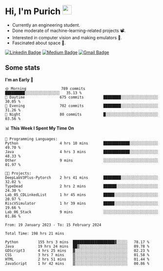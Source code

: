 <h1 align="left">Hi, I'm Purich
<img src="https://media.giphy.com/media/hvRJCLFzcasrR4ia7z/giphy.gif" width="30px"/></h1>

* Currently an engineering student.
* Done moderate of machine-learning-related projects :film_projector:.
* Interested in computer vision and making emulators :space_invader:.
* Fascinated about space :milky_way:.

[![Linkedin Badge](https://img.shields.io/badge/-Purich-blue?style=flat-square&logo=Linkedin&logoColor=white&link=https://www.linkedin.com/in/purich-siritip-16b3b3255/)](https://www.linkedin.com/in/purich-siritip-16b3b3255) [![Medium Badge](https://img.shields.io/badge/-@purich-gray?style=flat-square&labelColor=000000&logo=Medium&link=https://medium.com/@phuritsiritip)](https://medium.com/@phuritsiritip)
[![Gmail Badge](https://img.shields.io/badge/-mark.phurit@gmail.com-c14438?style=flat-square&logo=Gmail&logoColor=white&link=mailto:mark.phurit@gmail.com)](mailto:mark.phurit@gmail.com)

## Some stats

  
  <!--START_SECTION:waka-->
**I'm an Early 🐤** 

```text
🌞 Morning                789 commits         █████████░░░░░░░░░░░░░░░░   35.13 % 
🌆 Daytime                675 commits         ████████░░░░░░░░░░░░░░░░░   30.05 % 
🌃 Evening                702 commits         ████████░░░░░░░░░░░░░░░░░   31.26 % 
🌙 Night                  80 commits          █░░░░░░░░░░░░░░░░░░░░░░░░   03.56 % 
```


📊 **This Week I Spent My Time On** 

```text
💬 Programming Languages: 
Python                   4 hrs 10 mins       ████████████░░░░░░░░░░░░░   49.70 % 
Java                     4 hrs 3 mins        ████████████░░░░░░░░░░░░░   48.33 % 
Other                    9 mins              ░░░░░░░░░░░░░░░░░░░░░░░░░   01.97 % 

🐱‍💻 Projects: 
DeepLabV3Plus-Pytorch    2 hrs 41 mins       ████████░░░░░░░░░░░░░░░░░   32.02 % 
TypeDead                 2 hrs 2 mins        ██████░░░░░░░░░░░░░░░░░░░   24.30 % 
Lab_05_CDLinkedList      1 hr 45 mins        █████░░░░░░░░░░░░░░░░░░░░   20.97 % 
RiscVSimulator           1 hr 39 mins        █████░░░░░░░░░░░░░░░░░░░░   19.66 % 
Lab_06_Stack             9 mins              ░░░░░░░░░░░░░░░░░░░░░░░░░   01.86 % 
```


<!--END_SECTION:waka-->

  <!--START_SECTION:waka-simple-->

```text
From: 19 January 2023 - To: 15 February 2024

Total Time: 198 hrs 21 mins

Python         155 hrs 3 mins  ███████████████████▓░░░░░   78.17 %
Java           19 hrs 24 mins  ██▒░░░░░░░░░░░░░░░░░░░░░░   09.78 %
GDScript3      4 hrs 25 mins   ▓░░░░░░░░░░░░░░░░░░░░░░░░   02.23 %
CSS            3 hrs 7 mins    ▒░░░░░░░░░░░░░░░░░░░░░░░░   01.58 %
HTML           2 hrs 51 mins   ▒░░░░░░░░░░░░░░░░░░░░░░░░   01.44 %
JavaScript     1 hr 42 mins    ▒░░░░░░░░░░░░░░░░░░░░░░░░   00.86 %
```

<!--END_SECTION:waka-simple-->

  <!--![Anurag's GitHub stats](https://github-readme-stats.vercel.app/api?username=vikimark&show_icons=true&theme=gruvbox_light)-->
  
<!--
**vikimark/vikimark** is a ✨ _special_ ✨ repository because its `README.md` (this file) appears on your GitHub profile.

Here are some ideas to get you started:

- 🔭 I’m currently working on ...
- 🌱 I’m currently learning ...
- 👯 I’m looking to collaborate on ...
- 🤔 I’m looking for help with ...
- 💬 Ask me about ...
- 📫 How to reach me: ...
- 😄 Pronouns: ...
- ⚡ Fun fact: ...
-->
